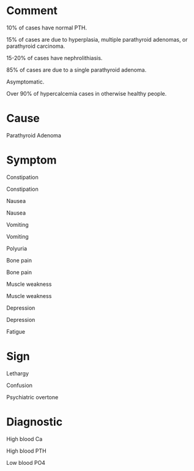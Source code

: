 # Comment

10% of cases have normal PTH.

15% of cases are due to hyperplasia, multiple parathyroid adenomas, or parathyroid carcinoma.

15-20% of cases have nephrolithiasis.

85% of cases are due to a single parathyroid adenoma.

Asymptomatic.

Over 90% of hypercalcemia cases in otherwise healthy people.

# Cause

Parathyroid Adenoma

# Symptom

Constipation

Constipation

Nausea

Nausea

Vomiting

Vomiting

Polyuria

Bone pain

Bone pain

Muscle weakness

Muscle weakness

Depression

Depression

Fatigue

# Sign

Lethargy

Confusion

Psychiatric overtone

# Diagnostic

High blood Ca

High blood PTH

Low blood PO4
